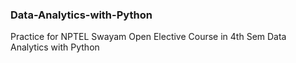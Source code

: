 ### Data-Analytics-with-Python

Practice for NPTEL Swayam Open Elective Course in 4th Sem Data Analytics with Python
